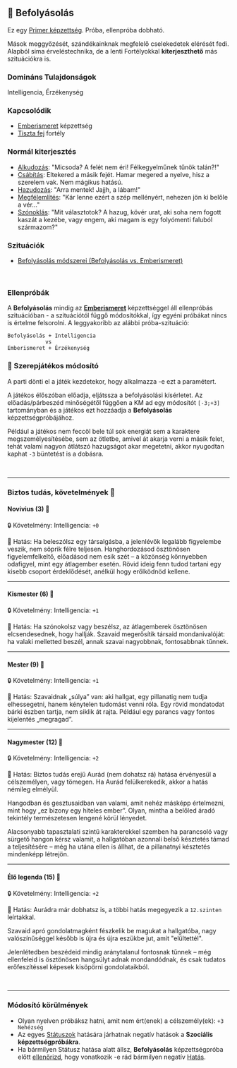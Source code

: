 ## 🔵 Befolyásolás

Ez egy [Primer képzettség](../017_primer_szekunder_ismeretek.md). Próba, ellenpróba dobható.

Mások meggyőzését, szándékainknak megfelelő cselekedetek elérését fedi. Alapból sima érveléstechnika, de a lenti Fortélyokkal **kiterjeszthető** más szituációkra is.

### Domináns Tulajdonságok

Intelligencia, Érzékenység

### Kapcsolódik

- [Emberismeret](emberismeret.md) képzettség
- [Tiszta fej](../fortelyok.altalanos/tiszta_fej.md) fortély

### Normál kiterjesztés

- [Alkudozás](../fortelyok.szabad/alkudozas.md): "Micsoda? A felét nem éri! Félkegyelműnek tűnök talán?!"
- [Csábítás](../fortelyok.szabad/csabitas.md): Eltekered a másik fejét. Hamar megered a nyelve, hisz a szerelem vak. Nem mágikus hatású.
- [Hazudozás](../fortelyok.szabad/hazudozas.md): "Arra mentek! Jajjh, a lábam!"
- [Megfélemlítés](../fortelyok.szabad/megfelemlites.md): "Kár lenne ezért a szép mellényért, nehezen jön ki belőle a vér..."
- [Szónoklás](../fortelyok.szabad/szonoklas.md): "Mit választotok? A hazug, kövér urat, aki soha nem fogott kaszát a kezébe, vagy engem, aki magam is egy folyómenti faluból származom?"

### Szituációk

- [Befolyásolás módszerei (Befolyásolás vs. Emberismeret)](../szituaciok/befolyasolas_modszerei.md)

<br />

### Ellenpróbák

A **Befolyásolás** mindig az **[Emberismeret](emberismeret.md)** képzettséggel áll ellenpróbás szituációban - a szituációtól függő módosítókkal, így egyéni próbákat nincs is értelme felsorolni. A leggyakoribb az alábbi próba-szituáció:

```
Befolyásolás + Intelligencia
            vs
Emberismeret + Érzékenység
```

### 🔆 Szerepjátékos módosító

A parti dönti el a játék kezdetekor, hogy alkalmazza -e ezt a paramétert.

A játékos élőszóban előadja, eljátssza a befolyásolási kísérletet. Az előadás/párbeszéd minőségétől függően a KM ad egy módosítót `[-3;+3]` tartományban és a játékos ezt hozzáadja a **Befolyásolás** képzettségpróbájához.

Például a játékos nem feccöl bele túl sok energiát sem a karaktere megszemélyesítésébe, sem az ötletbe, amivel át akarja verni a másik felet, tehát valami nagyon átlátszó hazugságot akar megetetni, akkor nyugodtan kaphat `-3` büntetést is a dobásra.

<br />

---
### Biztos tudás, követelmények 📖

#### Novívius (3) 📖

🔒 Követelmény: Intelligencia: `+0`

🌟 Hatás: Ha beleszólsz egy társalgásba, a jelenlévők legalább figyelembe veszik, nem söprik félre teljesen. Hanghordozásod ösztönösen figyelemfelkeltő, előadásod nem esik szét – a közönség könnyebben odafigyel, mint egy átlagember esetén. Rövid ideig fenn tudod tartani egy kisebb csoport érdeklődését, anélkül hogy erőlködnöd kellene.

---
#### Kismester (6) 📖

🔒 Követelmény: Intelligencia: `+1`

🌟 Hatás: Ha szónokolsz vagy beszélsz, az átlagemberek ösztönösen elcsendesednek, hogy hallják.
Szavaid megerősítik társaid mondanivalóját: ha valaki melletted beszél, annak szavai nagyobbnak, fontosabbnak tűnnek.

---
#### Mester (9) 📖

🔒 Követelmény: Intelligencia: `+1`

🌟 Hatás: Szavaidnak „súlya” van: aki hallgat, egy pillanatig nem tudja elhessegetni, hanem kénytelen tudomást venni róla. Egy rövid mondatodat bárki észben tartja, nem siklik át rajta. Például egy parancs vagy fontos kijelentés „megragad”.

---
#### Nagymester (12) 📖

🔒 Követelmény:  Intelligencia: `+2`

🌟 Hatás: Biztos tudás erejű Aurád (nem dohatsz rá) hatása érvényesül a célszemélyen, vagy tömegen. Ha Aurád felülkerekedik, akkor a hatás némileg elmélyül.

Hangodban és gesztusaidban van valami, amit nehéz másképp értelmezni, mint hogy „ez bizony egy hiteles ember”. Olyan, mintha a belőled áradó tekintély természetesen lengené körül lényedet.

Alacsonyabb tapasztalati szintű karakterekkel szemben ha parancsoló vagy sürgető hangon kérsz valamit, a hallgatóban azonnali belső késztetés támad a teljesítésére – még ha utána ellen is állhat, de a pillanatnyi késztetés mindenképp létrejön.

---
#### Élő legenda (15) 📖

🔒 Követelmény:  Intelligencia: `+2`

🌟 Hatás: Aurádra már dobhatsz is, a többi hatás megegyezik a `12.szinten` leírtakkal.

Szavaid apró gondolatmagként fészkelik be magukat a hallgatóba, nagy valószínűséggel később is újra és újra eszükbe jut, amit "elültettél".

Jelenlétedben beszédeid mindig aránytalanul fontosnak tűnnek – még ellenfeleid is ösztönösen hangsúlyt adnak mondandódnak, és csak tudatos erőfeszítéssel képesek kisöpörni gondolataikból.

<br />

---
### Módosító körülmények

- Olyan nyelven próbáksz hatni, amit nem ért(enek) a célszemély(ek): `+3 Nehézség`
- Az egyes [Státuszok](../082_statuszok.md) hatására járhatnak negatív hatások a **Szociális képzettségpróbákra**.
- Ha bármilyen Státusz hatása alatt állsz, **Befolyásolás** képzettségpróba előtt [ellenőrizd](../082_statuszok.md), hogy vonatkozik -e rád bármilyen negatív [Hatás](../081_hatasok.md).
